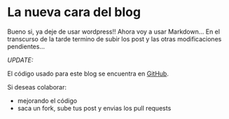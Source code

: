 # La nueva cara del blog

Bueno si, ya deje de usar wordpress!! Ahora voy a usar Markdown... En el transcurso de la tarde termino de subir los post y las otras modificaciones pendientes... 


*UPDATE:*

El c&oacute;digo usado para este blog se encuentra en [GitHub](https://github.com/abr4xas/Markdown-Blog "GitHub").

Si deseas colaborar:

* mejorando el c&oacute;digo
* saca un fork, sube tus post y envias los pull requests 